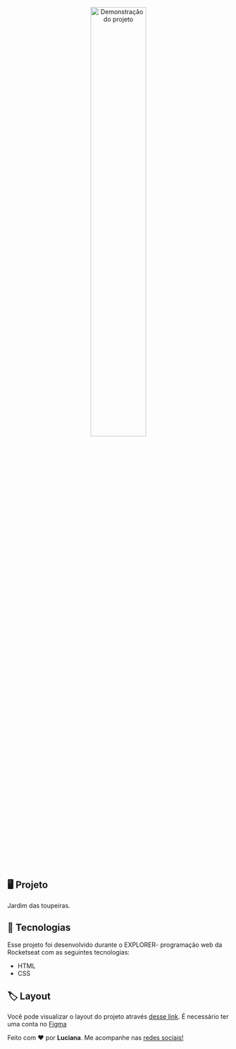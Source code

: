 <p align="center">
<img src=".github/Jardim-das-toupeiras.mp4" alt="Demonstração do projeto" width="50%" />
</p>

## 🖥️ Projeto

Jardim das toupeiras.


## 🚀 Tecnologias

Esse projeto foi desenvolvido durante o EXPLORER- programação web da Rocketseat com as seguintes tecnologias:

- HTML
- CSS

## 🏷️ Layout

Você pode visualizar o layout do projeto através
[desse link](https://www.figma.com/file/TG8ROxuGXCVVmpW4qRWdve/Wack-a-Mole-(Community)?type=design&node-id=0%3A1&t=g4tiRh1XQviJDpMT-1).
É necessário ter uma conta no [Figma](https://www.figma.com/)

Feito com ❤️ por <strong>Luciana</strong>. Me acompanhe nas [redes sociais!](https://luciana-maria.github.io/Cartao-de-visita-Rocketseat/)